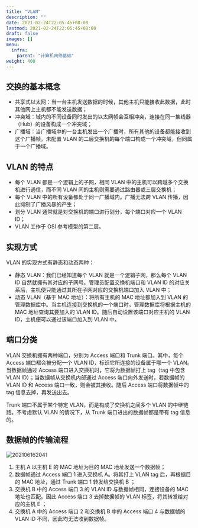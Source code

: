 ```yaml
---
title: "VLAN"
description: ""
date: 2021-02-24T22:05:45+08:00
lastmod: 2021-02-24T22:05:45+08:00
draft: false
images: []
menu:
  infra:
    parent: "计算机网络基础"
weight: 400
---
```


## 交换的基本概念

- 共享式以太网：当一台主机发送数据的时候，其他主机只能接收此数据，此时其他网上主机都不能发送数据；
- 冲突域：域内的不同设备同时发出的以太网帧会互相冲突，连接在同一集线器（Hub）的设备构成一个冲突域；
- 广播域：当广播域中的一台主机发出一个广播时，所有其他的设备都能接收到这个广播帧。未配置 VLAN 的二层交换机的每个端口构成一个冲突域，但同属于一个广播域。

## VLAN 的特点

- 每个 VLAN 都是一个逻辑上的子网，相同 VLAN 中的主机可以跨越多个交换机进行通信，而不同 VLAN 间的主机则需要通过路由器或三层交换机；
- 每个 VLAN 中的所有设备都处于同一广播域内。广播无法跨 VLAN 传播，因此抑制了广播风暴的产生；
- 划分 VLAN 通常就是对交换机的端口进行划分，每个端口对应一个 VLAN ID；
- VLAN 工作于 OSI 参考模型的第二层。

## 实现方式

VLAN 的实现方式有静态和动态两种：

- 静态 VLAN：我们已经知道每个 VLAN 就是一个逻辑子网，那么每个 VLAN ID 自然就拥有其对应的子网号。管理员配置交换机端口和 VLAN ID 的对应关系后，主机便只能通过其所在子网对应的交换机端口加入 VLAN 中；
- 动态 VLAN（基于 MAC 地址）：将所有主机的 MAC 地址都加入到 VLAN 的管理数据库中。当主机连接到交换机的一个端口时，管理数据库将根据主机的 MAC 地址查询其要加入的 VLAN ID。随后自动设置该端口对应主机的 VLAN ID，主机便可以通过该端口加入到 VLAN 中。

## 端口分类

VLAN 交换机拥有两种端口，分别为 Access 端口和 Trunk 端口。其中，每个 Access 端口都会被分配一个 VLAN ID，标识它所连接的设备属于哪一个 VLAN。当数据帧通过 Access 端口进入交换机时，它将为数据帧打上 tag（tag 中包含 VLAN ID）；当数据帧从交换机内部通过 Access 端口向外发送时，若数据帧的 VLAN ID 和 Access 端口一致，则会被其接收。随后 Access 端口将数据帧中的 tag 信息去掉，再发送出去。

Trunk 端口不属于某个特定 VLAN，而是构成了交换机之间多个 VLAN 的中继链路。不考虑默认 VLAN 的情况下，从 Trunk 端口进出的数据帧都是带有 tag 信息的。

## 数据帧的传输流程

![202106162041](https://cdn.jsdelivr.net/gh/koktlzz/ImgBed@master/202106162041.jpeg)

1. 主机 A 以主机 E 的 MAC 地址为目的 MAC 地址发送一个数据帧；
2. 数据帧通过 Access 端口 1 进入交换机 A。将其打上 VLAN tag 后，再根据目的 MAC 地址，通过 Trunk 端口 1 转发给交换机 B ；
3. 交换机 B 中的 Access 端口 3 的 VLAN ID 与数据帧相同，连接设备的 MAC 地址也匹配。因此 Access 端口 3 去掉数据帧的 VLAN 标签，将其转发给对应的主机 E ；
4. 交换机 A 中的 Access 端口 2 和交换机 B 中的 Access 端口 4 与数据帧的 VLAN ID 不同，因此均无法收到数据帧。
